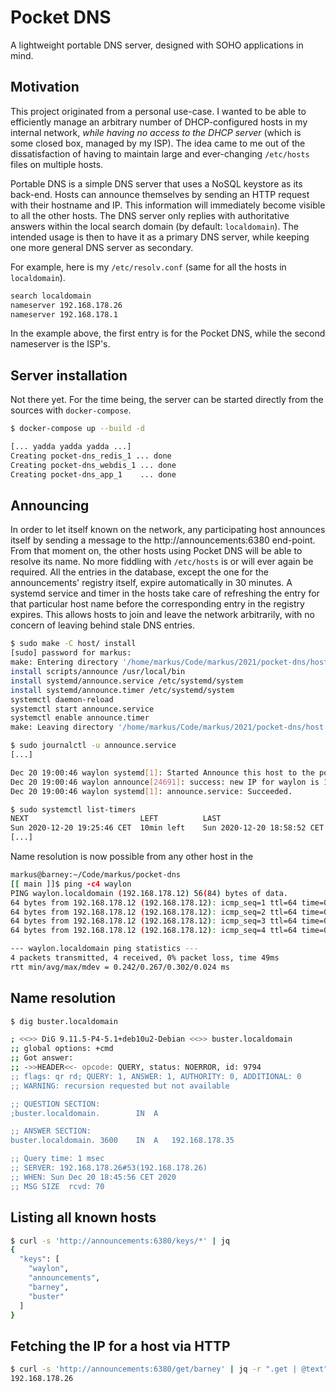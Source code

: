 # Pocket DNS

A lightweight portable DNS server, designed with SOHO applications in mind.

## Motivation

This project originated from a personal use-case. I wanted to be able to efficiently manage an arbitrary number of
DHCP-configured hosts in my internal network, _while having no access to the DHCP server_ (which is some closed box,
managed by my ISP). The idea came to me out of the dissatisfaction of having to maintain large and
ever-changing `/etc/hosts` files on multiple hosts.

Portable DNS is a simple DNS server that uses a NoSQL keystore as its back-end. Hosts can announce themselves by sending
an HTTP request with their hostname and IP. This information will immediately become visible to all the other hosts. The
DNS server only replies with authoritative answers within the local search domain (by default: `localdomain`). The
intended usage is then to have it as a primary DNS server, while keeping one more general DNS server as secondary.

For example, here is my `/etc/resolv.conf` (same for all the hosts in `localdomain`).

```bash
search localdomain
nameserver 192.168.178.26
nameserver 192.168.178.1
```

In the example above, the first entry is for the Pocket DNS, while the second nameserver is the ISP's.

## Server installation

Not there yet. For the time being, the server can be started directly from the sources with `docker-compose`.

```bash
$ docker-compose up --build -d

[... yadda yadda yadda ...]
Creating pocket-dns_redis_1 ... done
Creating pocket-dns_webdis_1 ... done
Creating pocket-dns_app_1    ... done
```

## Announcing

In order to let itself known on the network, any participating host announces itself by sending a message to
the http://announcements:6380 end-point. From that moment on, the other hosts using Pocket DNS will be able to resolve
its name. No more fiddling with `/etc/hosts` is or will ever again be required. All the entries in the database, except
the one for the announcements' registry itself, expire automatically in 30 minutes. A systemd service and timer in the
hosts take care of refreshing the entry for that particular host name before the corresponding entry in the registry
expires. This allows hosts to join and leave the network arbitrarily, with no concern of leaving behind stale DNS
entries.

```bash
$ sudo make -C host/ install
[sudo] password for markus: 
make: Entering directory '/home/markus/Code/markus/2021/pocket-dns/host'
install scripts/announce /usr/local/bin
install systemd/announce.service /etc/systemd/system
install systemd/announce.timer /etc/systemd/system
systemctl daemon-reload
systemctl start announce.service
systemctl enable announce.timer
make: Leaving directory '/home/markus/Code/markus/2021/pocket-dns/host'
```

```bash
$ sudo journalctl -u announce.service
[...]

Dec 20 19:00:46 waylon systemd[1]: Started Announce this host to the pocket-dns server.
Dec 20 19:00:46 waylon announce[24691]: success: new IP for waylon is 192.168.178.12, expires in 1800 seconds.
Dec 20 19:00:46 waylon systemd[1]: announce.service: Succeeded.
```

```bash
$ sudo systemctl list-timers
NEXT                         LEFT          LAST                         PASSED    UNIT                         ACTIVATES
Sun 2020-12-20 19:25:46 CET  10min left    Sun 2020-12-20 18:58:52 CET  16min ago announce.timer               announce.service
[...]
```

Name resolution is now possible from any other host in the

```bash
markus@barney:~/Code/markus/pocket-dns
[[ main ]]$ ping -c4 waylon
PING waylon.localdomain (192.168.178.12) 56(84) bytes of data.
64 bytes from 192.168.178.12 (192.168.178.12): icmp_seq=1 ttl=64 time=0.242 ms
64 bytes from 192.168.178.12 (192.168.178.12): icmp_seq=2 ttl=64 time=0.262 ms
64 bytes from 192.168.178.12 (192.168.178.12): icmp_seq=3 ttl=64 time=0.263 ms
64 bytes from 192.168.178.12 (192.168.178.12): icmp_seq=4 ttl=64 time=0.302 ms

--- waylon.localdomain ping statistics ---
4 packets transmitted, 4 received, 0% packet loss, time 49ms
rtt min/avg/max/mdev = 0.242/0.267/0.302/0.024 ms
```

## Name resolution

```bash
$ dig buster.localdomain

; <<>> DiG 9.11.5-P4-5.1+deb10u2-Debian <<>> buster.localdomain
;; global options: +cmd
;; Got answer:
;; ->>HEADER<<- opcode: QUERY, status: NOERROR, id: 9794
;; flags: qr rd; QUERY: 1, ANSWER: 1, AUTHORITY: 0, ADDITIONAL: 0
;; WARNING: recursion requested but not available

;; QUESTION SECTION:
;buster.localdomain.		IN	A

;; ANSWER SECTION:
buster.localdomain.	3600	IN	A	192.168.178.35

;; Query time: 1 msec
;; SERVER: 192.168.178.26#53(192.168.178.26)
;; WHEN: Sun Dec 20 18:45:56 CET 2020
;; MSG SIZE  rcvd: 70
```

## Listing all known hosts

```bash
$ curl -s 'http://announcements:6380/keys/*' | jq
{
  "keys": [
    "waylon",
    "announcements",
    "barney",
    "buster"
  ]
}
```

## Fetching the IP for a host via HTTP

```bash
$ curl -s 'http://announcements:6380/get/barney' | jq -r ".get | @text"
192.168.178.26
```
